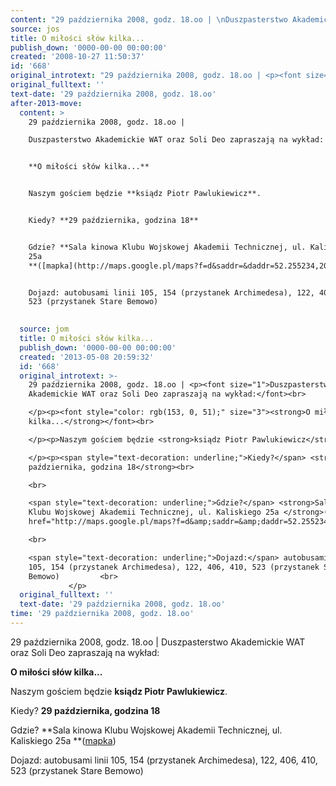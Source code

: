 ```yaml
---
content: "29 października 2008, godz. 18.oo | \nDuszpasterstwo Akademickie WAT oraz Soli Deo zapraszają na wykład:\n\n**O miłości słów kilka...**\n\nNaszym gościem będzie **ksiądz Piotr Pawlukiewicz**.\n\nKiedy? **29 października, godzina 18**\n\nGdzie? **Sala kinowa Klubu Wojskowej Akademii Technicznej, ul. Kaliskiego 25a **([mapka](http://maps.google.pl/maps?f=d&saddr=&daddr=52.255234,20.895352&hl=pl&geocode=&mra=dme&mrcr=0&mrsp=1&sz=15&sll=52.254157,20.902991&sspn=0.012636,0.029697&ie=UTF8&ll=52.255077,20.895996&spn=0.012636,0.029697&z=15))\n\nDojazd: autobusami linii 105, 154 (przystanek Archimedesa), 122, 406, 410, 523 (przystanek Stare Bemowo)         \n\n         \n\n\n<!--CONTENT FROM OLD SERVER (jos before 2013): 29 października 2008, godz. 18.oo | \nDuszpasterstwo Akademickie WAT oraz Soli Deo zapraszają na wykład:\n\r\n**O miłości słów kilka...**\n\r\nNaszym gościem będzie **ksiądz Piotr Pawlukiewicz**.\n\r\nKiedy? **29 października, godzina 18**\n\r\n\n\r\nGdzie? **Sala kinowa Klubu Wojskowej Akademii Technicznej, ul. Kaliskiego 25a **([mapka](http://maps.google.pl/maps?f=d&saddr=&daddr=52.255234,20.895352&hl=pl&geocode=&mra=dme&mrcr=0&mrsp=1&sz=15&sll=52.254157,20.902991&sspn=0.012636,0.029697&ie=UTF8&ll=52.255077,20.895996&spn=0.012636,0.029697&z=15))\n\r\n\n\r\nDojazd: autobusami linii 105, 154 (przystanek Archimedesa), 122, 406, 410, 523 (przystanek Stare Bemowo)         \n\r\n         \n\n-->"
source: jos
title: O miłości słów kilka...
publish_down: '0000-00-00 00:00:00'
created: '2008-10-27 11:50:37'
id: '668'
original_introtext: "29 października 2008, godz. 18.oo | <p><font size=\"1\">Duszpasterstwo Akademickie WAT oraz Soli Deo zapraszają na wykład:</font><br>\r\n</p><p><font style=\"color: rgb(153, 0, 51);\" size=\"3\"><strong>O miłości słów kilka...</strong></font><br>\r\n</p><p>Naszym gościem będzie <strong>ksiądz Piotr Pawlukiewicz</strong>.<br>\r\n</p><p><span style=\"text-decoration: underline;\">Kiedy?</span> <strong>29 października, godzina 18</strong><br>\r\n<br>\r\n<span style=\"text-decoration: underline;\">Gdzie?</span> <strong>Sala kinowa Klubu Wojskowej Akademii Technicznej, ul. Kaliskiego 25a </strong>(<a href=\"http://maps.google.pl/maps?f=d&amp;saddr=&amp;daddr=52.255234,20.895352&amp;hl=pl&amp;geocode=&amp;mra=dme&amp;mrcr=0&amp;mrsp=1&amp;sz=15&amp;sll=52.254157,20.902991&amp;sspn=0.012636,0.029697&amp;ie=UTF8&amp;ll=52.255077,20.895996&amp;spn=0.012636,0.029697&amp;z=15\">mapka</a>)<br>\r\n<br>\r\n<span style=\"text-decoration: underline;\">Dojazd:</span> autobusami linii 105, 154 (przystanek Archimedesa), 122, 406, 410, 523 (przystanek Stare Bemowo)         <br>\r\n         </p>"
original_fulltext: ''
text-date: '29 października 2008, godz. 18.oo'
after-2013-move:
  content: >
    29 października 2008, godz. 18.oo | 

    Duszpasterstwo Akademickie WAT oraz Soli Deo zapraszają na wykład:


    **O miłości słów kilka...**


    Naszym gościem będzie **ksiądz Piotr Pawlukiewicz**.


    Kiedy? **29 października, godzina 18**


    Gdzie? **Sala kinowa Klubu Wojskowej Akademii Technicznej, ul. Kaliskiego
    25a
    **([mapka](http://maps.google.pl/maps?f=d&saddr=&daddr=52.255234,20.895352&hl=pl&geocode=&mra=dme&mrcr=0&mrsp=1&sz=15&sll=52.254157,20.902991&sspn=0.012636,0.029697&ie=UTF8&ll=52.255077,20.895996&spn=0.012636,0.029697&z=15))


    Dojazd: autobusami linii 105, 154 (przystanek Archimedesa), 122, 406, 410,
    523 (przystanek Stare Bemowo)         

             
  source: jom
  title: O miłości słów kilka...
  publish_down: '0000-00-00 00:00:00'
  created: '2013-05-08 20:59:32'
  id: '668'
  original_introtext: >-
    29 października 2008, godz. 18.oo | <p><font size="1">Duszpasterstwo
    Akademickie WAT oraz Soli Deo zapraszają na wykład:</font><br>

    </p><p><font style="color: rgb(153, 0, 51);" size="3"><strong>O miłości słów
    kilka...</strong></font><br>

    </p><p>Naszym gościem będzie <strong>ksiądz Piotr Pawlukiewicz</strong>.<br>

    </p><p><span style="text-decoration: underline;">Kiedy?</span> <strong>29
    października, godzina 18</strong><br>

    <br>

    <span style="text-decoration: underline;">Gdzie?</span> <strong>Sala kinowa
    Klubu Wojskowej Akademii Technicznej, ul. Kaliskiego 25a </strong>(<a
    href="http://maps.google.pl/maps?f=d&amp;saddr=&amp;daddr=52.255234,20.895352&amp;hl=pl&amp;geocode=&amp;mra=dme&amp;mrcr=0&amp;mrsp=1&amp;sz=15&amp;sll=52.254157,20.902991&amp;sspn=0.012636,0.029697&amp;ie=UTF8&amp;ll=52.255077,20.895996&amp;spn=0.012636,0.029697&amp;z=15">mapka</a>)<br>

    <br>

    <span style="text-decoration: underline;">Dojazd:</span> autobusami linii
    105, 154 (przystanek Archimedesa), 122, 406, 410, 523 (przystanek Stare
    Bemowo)         <br>
             </p>
  original_fulltext: ''
  text-date: '29 października 2008, godz. 18.oo'
time: '29 października 2008, godz. 18.oo'
---
```

29 października 2008, godz. 18.oo | 
Duszpasterstwo Akademickie WAT oraz Soli Deo zapraszają na wykład:

**O miłości słów kilka...**

Naszym gościem będzie **ksiądz Piotr Pawlukiewicz**.

Kiedy? **29 października, godzina 18**

Gdzie? **Sala kinowa Klubu Wojskowej Akademii Technicznej, ul. Kaliskiego 25a **([mapka](http://maps.google.pl/maps?f=d&saddr=&daddr=52.255234,20.895352&hl=pl&geocode=&mra=dme&mrcr=0&mrsp=1&sz=15&sll=52.254157,20.902991&sspn=0.012636,0.029697&ie=UTF8&ll=52.255077,20.895996&spn=0.012636,0.029697&z=15))

Dojazd: autobusami linii 105, 154 (przystanek Archimedesa), 122, 406, 410, 523 (przystanek Stare Bemowo)         

         


<!--CONTENT FROM OLD SERVER (jos before 2013): 29 października 2008, godz. 18.oo | 
Duszpasterstwo Akademickie WAT oraz Soli Deo zapraszają na wykład:

**O miłości słów kilka...**

Naszym gościem będzie **ksiądz Piotr Pawlukiewicz**.

Kiedy? **29 października, godzina 18**



Gdzie? **Sala kinowa Klubu Wojskowej Akademii Technicznej, ul. Kaliskiego 25a **([mapka](http://maps.google.pl/maps?f=d&saddr=&daddr=52.255234,20.895352&hl=pl&geocode=&mra=dme&mrcr=0&mrsp=1&sz=15&sll=52.254157,20.902991&sspn=0.012636,0.029697&ie=UTF8&ll=52.255077,20.895996&spn=0.012636,0.029697&z=15))



Dojazd: autobusami linii 105, 154 (przystanek Archimedesa), 122, 406, 410, 523 (przystanek Stare Bemowo)         

         

-->

<!--{{json:{"created_date":"2008-10-27 11:50:37","publish_down":"0000-00-00 00:00:00","id":"668"}}}-->